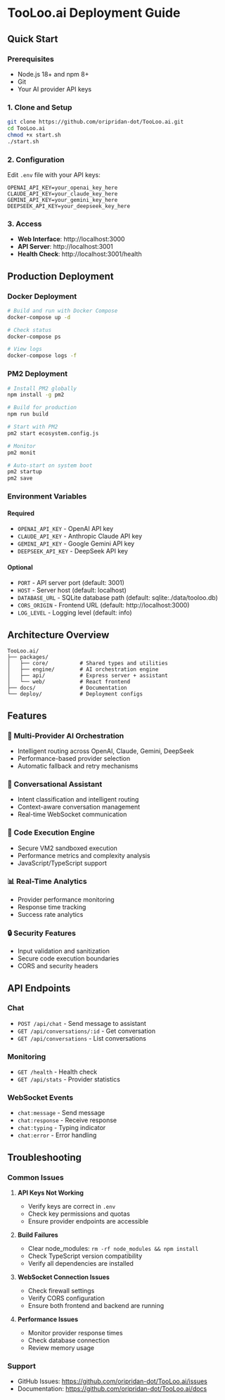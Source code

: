 # TooLoo.ai Deployment Guide

## Quick Start

### Prerequisites
- Node.js 18+ and npm 8+
- Git
- Your AI provider API keys

### 1. Clone and Setup
```bash
git clone https://github.com/oripridan-dot/TooLoo.ai.git
cd TooLoo.ai
chmod +x start.sh
./start.sh
```

### 2. Configuration
Edit `.env` file with your API keys:
```env
OPENAI_API_KEY=your_openai_key_here
CLAUDE_API_KEY=your_claude_key_here  
GEMINI_API_KEY=your_gemini_key_here
DEEPSEEK_API_KEY=your_deepseek_key_here
```

### 3. Access
- **Web Interface**: http://localhost:3000
- **API Server**: http://localhost:3001
- **Health Check**: http://localhost:3001/health

## Production Deployment

### Docker Deployment
```bash
# Build and run with Docker Compose
docker-compose up -d

# Check status
docker-compose ps

# View logs
docker-compose logs -f
```

### PM2 Deployment
```bash
# Install PM2 globally
npm install -g pm2

# Build for production
npm run build

# Start with PM2
pm2 start ecosystem.config.js

# Monitor
pm2 monit

# Auto-start on system boot
pm2 startup
pm2 save
```

### Environment Variables

#### Required
- `OPENAI_API_KEY` - OpenAI API key
- `CLAUDE_API_KEY` - Anthropic Claude API key
- `GEMINI_API_KEY` - Google Gemini API key
- `DEEPSEEK_API_KEY` - DeepSeek API key

#### Optional
- `PORT` - API server port (default: 3001)
- `HOST` - Server host (default: localhost)
- `DATABASE_URL` - SQLite database path (default: sqlite:./data/tooloo.db)
- `CORS_ORIGIN` - Frontend URL (default: http://localhost:3000)
- `LOG_LEVEL` - Logging level (default: info)

## Architecture Overview

```
TooLoo.ai/
├── packages/
│   ├── core/          # Shared types and utilities
│   ├── engine/        # AI orchestration engine
│   ├── api/           # Express server + assistant
│   └── web/           # React frontend
├── docs/              # Documentation
└── deploy/            # Deployment configs
```

## Features

### 🤖 Multi-Provider AI Orchestration
- Intelligent routing across OpenAI, Claude, Gemini, DeepSeek
- Performance-based provider selection
- Automatic fallback and retry mechanisms

### 💬 Conversational Assistant  
- Intent classification and intelligent routing
- Context-aware conversation management
- Real-time WebSocket communication

### 🚀 Code Execution Engine
- Secure VM2 sandboxed execution
- Performance metrics and complexity analysis
- JavaScript/TypeScript support

### 📊 Real-Time Analytics
- Provider performance monitoring
- Response time tracking
- Success rate analytics

### 🔒 Security Features
- Input validation and sanitization
- Secure code execution boundaries
- CORS and security headers

## API Endpoints

### Chat
- `POST /api/chat` - Send message to assistant
- `GET /api/conversations/:id` - Get conversation
- `GET /api/conversations` - List conversations

### Monitoring
- `GET /health` - Health check
- `GET /api/stats` - Provider statistics

### WebSocket Events
- `chat:message` - Send message
- `chat:response` - Receive response
- `chat:typing` - Typing indicator
- `chat:error` - Error handling

## Troubleshooting

### Common Issues

1. **API Keys Not Working**
   - Verify keys are correct in `.env`
   - Check key permissions and quotas
   - Ensure provider endpoints are accessible

2. **Build Failures**
   - Clear node_modules: `rm -rf node_modules && npm install`
   - Check TypeScript version compatibility
   - Verify all dependencies are installed

3. **WebSocket Connection Issues**
   - Check firewall settings
   - Verify CORS configuration
   - Ensure both frontend and backend are running

4. **Performance Issues**
   - Monitor provider response times
   - Check database connection
   - Review memory usage

### Support
- GitHub Issues: https://github.com/oripridan-dot/TooLoo.ai/issues
- Documentation: https://github.com/oripridan-dot/TooLoo.ai/docs